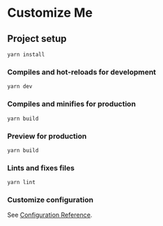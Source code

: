 # Customize Me

## Project setup
```
yarn install
```

### Compiles and hot-reloads for development
```
yarn dev
```

### Compiles and minifies for production
```
yarn build
```

### Preview for production
```
yarn build
```

### Lints and fixes files
```
yarn lint
```

### Customize configuration
See [Configuration Reference](https://vitejs.dev/config/).
